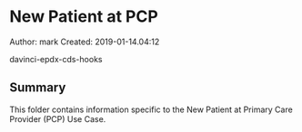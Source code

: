 # New Patient at PCP

Author: mark
Created: 2019-01-14.04:12

davinci-epdx-cds-hooks

## Summary

This folder contains information specific to the New Patient at Primary
Care Provider (PCP) Use Case.

